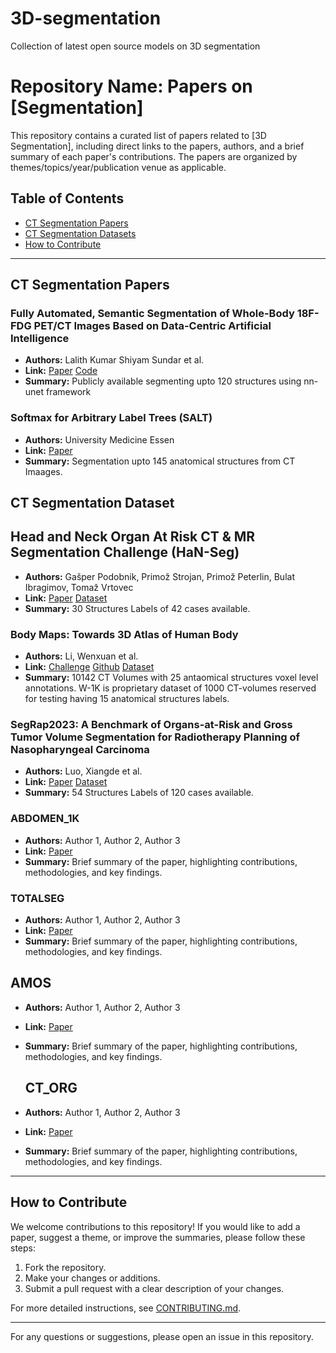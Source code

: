 # 3D-segmentation
Collection of latest open source models on 3D segmentation

# Repository Name: Papers on [Segmentation]

This repository contains a curated list of papers related to [3D Segmentation], including direct links to the papers, authors, and a brief summary of each paper's contributions. The papers are organized by themes/topics/year/publication venue as applicable.

## Table of Contents
- [CT Segmentation Papers](#theme1)
- [CT Segmentation Datasets](#theme2)
- [How to Contribute](#how-to-contribute)

---

## <a name="theme1"></a>CT Segmentation Papers

### Fully Automated, Semantic Segmentation of Whole-Body 18F-FDG PET/CT Images Based on Data-Centric Artificial Intelligence
- **Authors:** Lalith Kumar Shiyam Sundar et al.
- **Link:** [Paper](https://jnm.snmjournals.org/content/63/12/1941) [Code](https://github.com/ENHANCE-PET/MOOSE)
- **Summary:** Publicly available segmenting upto 120 structures using nn-unet framework

### Softmax for Arbitrary Label Trees (SALT)
- **Authors:** University Medicine Essen
- **Link:** [Paper](https://github.com/UMEssen/SALT)
- **Summary:** Segmentation upto 145 anatomical structures from CT Imaages. 

## <a name="theme2"></a>CT Segmentation Dataset

## Head and Neck Organ At Risk CT & MR Segmentation Challenge (HaN-Seg)
- **Authors:** Gašper Podobnik, Primož Strojan, Primož Peterlin, Bulat Ibragimov, Tomaž Vrtovec
- **Link:** [Paper](https://aapm.onlinelibrary.wiley.com/doi/full/10.1002/mp.16197) [Dataset](https://han-seg2023.grand-challenge.org/)
- **Summary:** 30 Structures Labels of 42 cases available. 

### Body Maps: Towards 3D Atlas of Human Body
- **Authors:** Li, Wenxuan et al.
- **Link:** [Challenge](https://codalab.lisn.upsaclay.fr/competitions/16919) [Github](https://github.com/johnson111788/BodyMaps) [Dataset](https://zenodo.org/records/10687640)
- **Summary:** 10142 CT Volumes with 25 antaomical structures voxel level annotations. W-1K is proprietary dataset of 1000 CT-volumes reserved for testing having 15 anatomical structures labels. 

### SegRap2023: A Benchmark of Organs-at-Risk and Gross Tumor Volume Segmentation for Radiotherapy Planning of Nasopharyngeal Carcinoma
- **Authors:** Luo, Xiangde et al. 
- **Link:** [Paper](https://arxiv.org/abs/2312.09576) [Dataset](https://segrap2023.grand-challenge.org/dataset/)
- **Summary:** 54 Structures Labels of 120 cases available. 

### ABDOMEN_1K
- **Authors:** Author 1, Author 2, Author 3
- **Link:** [Paper](https://link_to_paper)
- **Summary:** Brief summary of the paper, highlighting contributions, methodologies, and key findings.

### TOTALSEG
- **Authors:** Author 1, Author 2, Author 3
- **Link:** [Paper](https://link_to_paper)
- **Summary:** Brief summary of the paper, highlighting contributions, methodologies, and key findings.

## AMOS
- **Authors:** Author 1, Author 2, Author 3
- **Link:** [Paper](https://link_to_paper)
- **Summary:** Brief summary of the paper, highlighting contributions, methodologies, and key findings.

  ## CT_ORG
- **Authors:** Author 1, Author 2, Author 3
- **Link:** [Paper](https://link_to_paper)
- **Summary:** Brief summary of the paper, highlighting contributions, methodologies, and key findings.


---

## <a name="how-to-contribute"></a>How to Contribute

We welcome contributions to this repository! If you would like to add a paper, suggest a theme, or improve the summaries, please follow these steps:

1. Fork the repository.
2. Make your changes or additions.
3. Submit a pull request with a clear description of your changes.

For more detailed instructions, see [CONTRIBUTING.md](LINK_TO_YOUR_CONTRIBUTING_GUIDELINES).

---

For any questions or suggestions, please open an issue in this repository.
